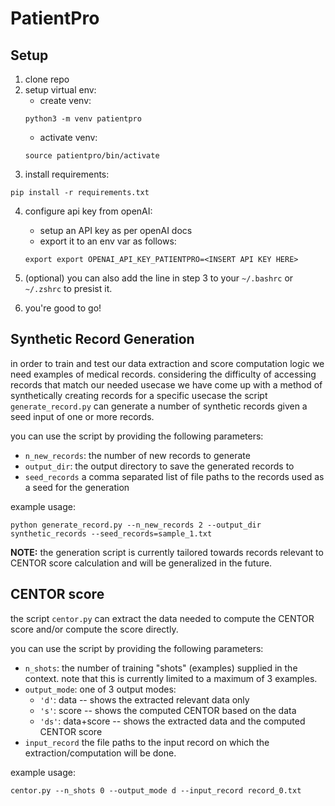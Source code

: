 # PatientPro

## Setup
1. clone repo
2. setup virtual env:
    -  create venv: 
    ```
    python3 -m venv patientpro
    ```
    - activate venv:
    ```
    source patientpro/bin/activate
    ```
3. install requirements:
```
pip install -r requirements.txt
```
4. configure api key from openAI:
    - setup an API key as per openAI docs
    - export it to an env var as follows:
    ```
    export export OPENAI_API_KEY_PATIENTPRO=<INSERT API KEY HERE>
    ```
5. (optional) you can also add the line in step 3 to your `~/.bashrc` or `~/.zshrc` to presist it.

5. you're good to go!

## Synthetic Record Generation
in order to train and test our data extraction and score computation logic we need examples of medical records.
considering the difficulty of accessing records that match our needed usecase we have come up with a method of synthetically creating records for a specific usecase
the script `generate_record.py` can generate a number of synthetic records given a seed input of one or more records.

you can use the script by providing the following parameters:
- `n_new_records`: the number of new records to generate
- `output_dir`: the output directory to save the generated records to
- `seed_records` a comma separated list of file paths to the records used as a seed for the generation

example usage:
```
python generate_record.py --n_new_records 2 --output_dir synthetic_records --seed_records=sample_1.txt
```

**NOTE:** the generation script is currently tailored towards records relevant to CENTOR score calculation and will be generalized in the future.


## CENTOR score
the script `centor.py` can extract the data needed to compute the CENTOR score and/or compute the score directly. 

you can use the script by providing the following parameters:
- `n_shots`: the number of training "shots" (examples) supplied in the context. note that this is currently limited to a maximum of 3 examples.
- `output_mode`: one of 3 output modes:
  - `'d'`: data -- shows the extracted relevant data only
  - `'s'`: score -- shows the computed CENTOR based on the data
  - `'ds'`: data+score -- shows the extracted data and the computed CENTOR score
- `input_record` the file paths to the input record on which the extraction/computation will be done.

example usage:
```
centor.py --n_shots 0 --output_mode d --input_record record_0.txt
```
